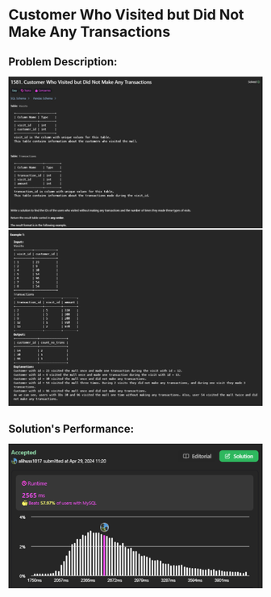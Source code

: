 # Customer Who Visited but Did Not Make Any Transactions

## Problem Description:
![alt text](images/image.png)
![alt text](images/image-1.png)
## Solution's Performance:
![alt text](images/image-2.png)

